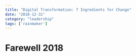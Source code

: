 ```yaml
---
title: "Digital Transformation: 7 Ingredients for Change"
date: "2018-12-31"
category: "leadership"
tags: ['rainmaker']
---
```


# Farewell 2018
